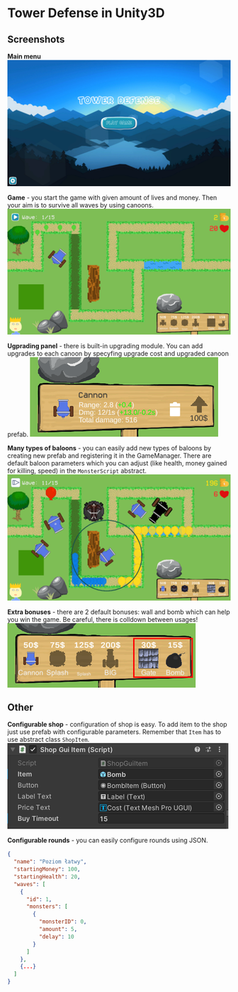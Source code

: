 # Tower Defense in Unity3D

## Screenshots
**Main menu**
![Main menu](images/0.png)

**Game** - you start the game with given amount of lives and money. Then your aim is to survive all waves by using canoons.
![Game](images/1.png)

**Ugprading panel** - there is built-in upgrading module. You can add upgrades to each canoon by specyfing upgrade cost and upgraded canoon prefab.
![Upgrade](images/2.png)

**Many types of baloons** - you can easily add new types of baloons by creating new prefab and registering it in the GameManager. There are default baloon parameters which you can adjust (like health, money gained for killing, speed) in the `MonsterScript` abstract.
![Game](images/3.png)

**Extra bonuses** - there are 2 default bonuses: wall and bomb which can help you win the game. Be careful, there is colldown between usages!
![Bonuses](images/4.png)


## Other
**Configurable shop** - configuration of shop is easy. To add item to the shop just use prefab with configurable parameters. Remember that `Item` has to use abstract class `ShopItem`.
![Bonuses](images/5.png)


**Configurable rounds** - you can easily configure rounds using JSON.
```json
{
  "name": "Poziom łatwy",
  "startingMoney": 100,
  "startingHealth": 20,
  "waves": [
    {
      "id": 1,
      "monsters": [
        {
          "monsterID": 0,
          "amount": 5,
          "delay": 10
        }
      ]
    },
    {...}
  ]
}
```